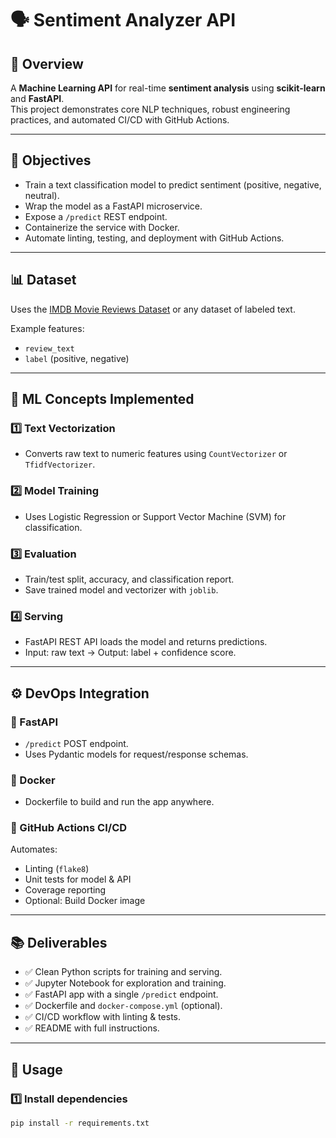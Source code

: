 # 🗣️ Sentiment Analyzer API

## 📌 Overview

A **Machine Learning API** for real-time **sentiment analysis** using **scikit-learn** and **FastAPI**.  
This project demonstrates core NLP techniques, robust engineering practices, and automated CI/CD with GitHub Actions.

---

## 🎯 Objectives

- Train a text classification model to predict sentiment (positive, negative, neutral).
- Wrap the model as a FastAPI microservice.
- Expose a `/predict` REST endpoint.
- Containerize the service with Docker.
- Automate linting, testing, and deployment with GitHub Actions.

---

## 📊 Dataset

Uses the [IMDB Movie Reviews Dataset](https://ai.stanford.edu/~amaas/data/sentiment/) or any dataset of labeled text.

Example features:
- `review_text`
- `label` (positive, negative)

---

## 🧠 ML Concepts Implemented

### 1️⃣ Text Vectorization
- Converts raw text to numeric features using `CountVectorizer` or `TfidfVectorizer`.

### 2️⃣ Model Training
- Uses Logistic Regression or Support Vector Machine (SVM) for classification.

### 3️⃣ Evaluation
- Train/test split, accuracy, and classification report.
- Save trained model and vectorizer with `joblib`.

### 4️⃣ Serving
- FastAPI REST API loads the model and returns predictions.
- Input: raw text → Output: label + confidence score.

---

## ⚙️ DevOps Integration

### 🧩 FastAPI
- `/predict` POST endpoint.
- Uses Pydantic models for request/response schemas.

### 🐳 Docker
- Dockerfile to build and run the app anywhere.

### 🚀 GitHub Actions CI/CD
Automates:
- Linting (`flake8`)
- Unit tests for model & API
- Coverage reporting
- Optional: Build Docker image

---

## 📚 Deliverables

- ✅ Clean Python scripts for training and serving.
- ✅ Jupyter Notebook for exploration and training.
- ✅ FastAPI app with a single `/predict` endpoint.
- ✅ Dockerfile and `docker-compose.yml` (optional).
- ✅ CI/CD workflow with linting & tests.
- ✅ README with full instructions.

---

## 🚀 Usage

### 1️⃣ Install dependencies

```bash
pip install -r requirements.txt
